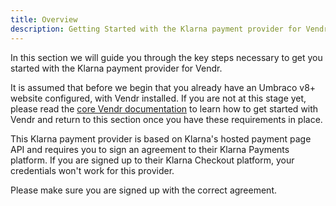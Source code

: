 ```yaml
---
title: Overview
description: Getting Started with the Klarna payment provider for Vendr, the eCommerce solution for Umbraco v8+
---
```


In this section we will guide you through the key steps necessary to get you started with the Klarna payment provider for Vendr.

It is assumed that before we begin that you already have an Umbraco v8+ website configured, with Vendr installed. If you are not at this stage yet, please read the [core Vendr documentation](../../../../../core/) to learn how to get started with Vendr and return to this section once you have these requirements in place.

<message-box type="warn" heading="Before you begin">

This Klarna payment provider is based on Klarna's hosted payment page API and requires you to sign an agreement to their Klarna Payments platform. If you are signed up to their Klarna Checkout platform, your credentials won't work for this provider.

Please make sure you are signed up with the correct agreement.

</message-box>